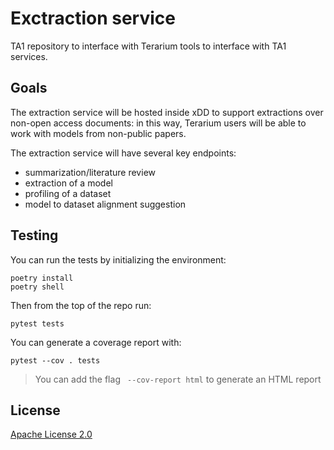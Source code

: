 # Exctraction service

TA1 repository to interface with Terarium tools to interface with TA1 services.

## Goals

The extraction service will be hosted inside xDD to support extractions over non-open access documents: in this way, Terarium users will be able to work with models from non-public papers.

The extraction service will have several key endpoints:
- summarization/literature review
- extraction of a model
- profiling of a dataset
- model to dataset alignment suggestion

## Testing
You can run the tests by initializing the environment:

```
poetry install
poetry shell
```

Then from the top of the repo run:

```
pytest tests
```

You can generate a coverage report with:

```
pytest --cov . tests
```

> You can add the flag ` --cov-report html` to generate an HTML report


## License

[Apache License 2.0](LICENSE)
